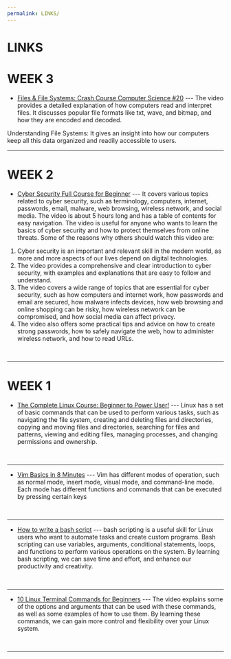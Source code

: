 ```yaml
---
permalink: LINKS/
---
```


# LINKS

<h1>WEEK 3</h1>

* [Files & File Systems: Crash Course Computer Science #20](https://www.youtube.com/watch?v=KN8YgJnShPM) ---
The video provides a detailed explanation of how computers read and interpret files. It discusses popular file formats like txt, wave, and bitmap, and how they are encoded and decoded.

Understanding File Systems: It gives an insight into how our computers keep all this data organized and readily accessible to users.
<br>
<hr>

<h1>WEEK 2</h1>

* [Cyber Security Full Course for Beginner](https://www.youtube.com/watch?v=U_P23SqJaDc) ---
It covers various topics related to cyber security, such as terminology, computers, internet, passwords, email, malware, web browsing, wireless network, and social media. The video is about 5 hours long and has a table of contents for easy navigation. The video is useful for anyone who wants to learn the basics of cyber security and how to protect themselves from online threats. Some of the reasons why others should watch this video are:
1. Cyber security is an important and relevant skill in the modern world, as more and more aspects of our lives depend on digital technologies.
2. The video provides a comprehensive and clear introduction to cyber security, with examples and explanations that are easy to follow and understand.
3. The video covers a wide range of topics that are essential for cyber security, such as how computers and internet work, how passwords and email are secured, how malware infects devices, how web browsing and online shopping can be risky, how wireless network can be compromised, and how social media can affect privacy.
4. The video also offers some practical tips and advice on how to create strong passwords, how to safely navigate the web, how to administer wireless network, and how to read URLs.
<br>
<hr>

<h1>WEEK 1</h1>

* [The Complete Linux Course: Beginner to Power User!](https://www.youtube.com/watch?v=wBp0Rb-ZJak&ab_channel=JosephDelgadillo) ---
Linux has a set of basic commands that can be used to perform various tasks, such as navigating the file system, creating and deleting files and directories, copying and moving files and directories, searching for files and patterns, viewing and editing files, managing processes, and changing permissions and ownership.
<br>
<hr>

* [Vim Basics in 8 Minutes](https://www.youtube.com/watch?v=ggSyF1SVFr4&ab_channel=tutoriaLinux) ---
Vim has different modes of operation, such as normal mode, insert mode, visual mode, and command-line mode. Each mode has different functions and commands that can be executed by pressing certain keys
<br>
<hr>

* [How to write a bash script](https://www.youtube.com/watch?v=F-gskSl4pwQ&ab_channel=OMGenomics) ---
bash scripting is a useful skill for Linux users who want to automate tasks and create custom programs. Bash scripting can use variables, arguments, conditional statements, loops, and functions to perform various operations on the system. By learning bash scripting, we can save time and effort, and enhance our productivity and creativity.
<br>
<hr>

* [10 Linux Terminal Commands for Beginners](https://www.youtube.com/watch?v=CpTfQ-q6MPU&ab_channel=GaryExplains) ---
The video explains some of the options and arguments that can be used with these commands, as well as some examples of how to use them. By learning these commands, we can gain more control and flexibility over your Linux system.
<br>
<hr>
